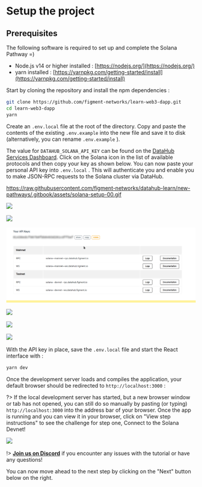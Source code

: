 # Setup the project

## Prerequisites

The following software is required to set up and complete the Solana Pathway =)

* Node.js v14 or higher installed : [https://nodejs.org/](https://nodejs.org/)
* yarn installed : [https://yarnpkg.com/getting-started/install](https://yarnpkg.com/getting-started/install)

Start by cloning the repository and install the npm dependencies :

```bash
git clone https://github.com/figment-networks/learn-web3-dapp.git
cd learn-web3-dapp
yarn
```

Create an `.env.local` file at the root of the directory. Copy and paste the contents of the existing `.env.example` into the new file and save it to disk (alternatively, you can rename `.env.example` ).

The value for `DATAHUB_SOLANA_API_KEY` can be found on the [DataHub Services Dashboard](https://datahub.figment.io/services/solana). Click on the Solana icon in the list of available protocols and then copy your key as shown below. You can now paste your personal API key into `.env.local` . This will authenticate you and enable you to make JSON-RPC requests to the Solana cluster via DataHub.

https://raw.githubusercontent.com/figment-networks/datahub-learn/new-pathways/.gitbook/assets/solana-setup-00.gif

![](../.gitbook/assets/solana-setup-00.gif)

![](../../.gitbook/assets/solana-setup-00.gif)

![](../../../.gitbook/assets/solana-setup-00.gif)

![](../../../../.gitbook/assets/solana-setup-00.gif)

![](../../../../../.gitbook/assets/solana-setup-00.gif)



![](new-pathways/.gitbook/assets/solana-setup-00.gif)


With the API key in place, save the `.env.local` file and start the React interface with :

```bash
yarn dev
```

Once the development server loads and compiles the application, your default browser should be redirected to `http://localhost:3000` :

?> If the local development server has started, but a new browser window or tab has not opened, you can still do so manually by pasting (or typing) `http://localhost:3000` into the address bar of your browser. Once the app is running and you can view it in your browser, click on  "View step instructions" to see the challenge for step one, Connect to the Solana Devnet! 

![](https://raw.githubusercontent.com/figment-networks/datahub-learn/new-pathways/.gitbook/assets/solana-setup-01.gif)

!> [**Join us on Discord**](https://discord.gg/fszyM7K) if you encounter any issues with the tutorial or have any questions!

You can now move ahead to the next step by clicking on the "Next" button below on the right.
